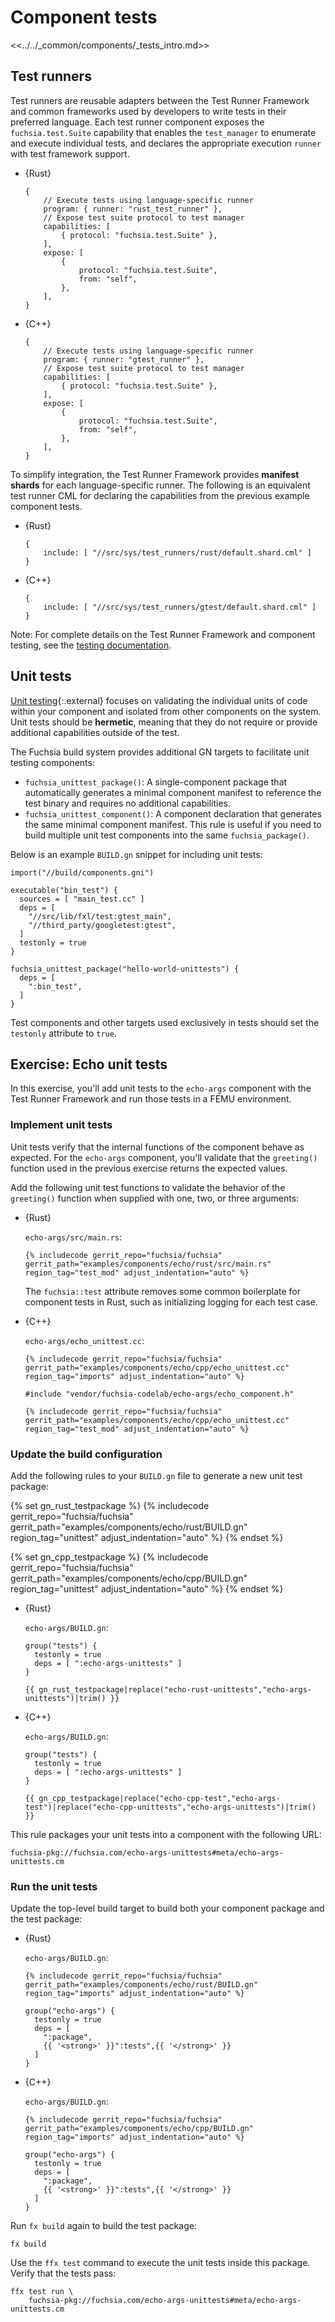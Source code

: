 # Component tests

<<../../_common/components/_tests_intro.md>>

## Test runners

Test runners are reusable adapters between the Test Runner Framework and common
frameworks used by developers to write tests in their preferred
language. Each test runner component exposes the `fuchsia.test.Suite` capability
that enables the `test_manager` to enumerate and execute individual tests, and
declares the appropriate execution `runner` with test framework support.

* {Rust}

  ```json5
  {
      // Execute tests using language-specific runner
      program: { runner: "rust_test_runner" },
      // Expose test suite protocol to test manager
      capabilities: [
          { protocol: "fuchsia.test.Suite" },
      ],
      expose: [
          {
              protocol: "fuchsia.test.Suite",
              from: "self",
          },
      ],
  }
  ```

* {C++}

  ```json5
  {
      // Execute tests using language-specific runner
      program: { runner: "gtest_runner" },
      // Expose test suite protocol to test manager
      capabilities: [
          { protocol: "fuchsia.test.Suite" },
      ],
      expose: [
          {
              protocol: "fuchsia.test.Suite",
              from: "self",
          },
      ],
  }
  ```

To simplify integration, the Test Runner Framework provides **manifest shards**
for each language-specific runner. The following is an equivalent test runner
CML for declaring the capabilities from the previous example component tests.

* {Rust}

  ```json5
  {
      include: [ "//src/sys/test_runners/rust/default.shard.cml" ]
  }
  ```

* {C++}

  ```json5
  {
      include: [ "//src/sys/test_runners/gtest/default.shard.cml" ]
  }
  ```

Note: For complete details on the Test Runner Framework and component testing,
see the
[testing documentation](/docs/development/testing/components/test_runner_framework.md).

## Unit tests

[Unit testing](https://en.wikipedia.org/wiki/Unit_testing){:.external} focuses
on validating the individual units of code within your component and isolated
from other components on the system. Unit tests should be **hermetic**, meaning
that they do not require or provide additional capabilities outside of the test.

The Fuchsia build system provides additional GN targets to facilitate unit
testing components:

* `fuchsia_unittest_package()`: A single-component package that automatically
  generates a minimal component manifest to reference the test binary and
  requires no additional capabilities.
* `fuchsia_unittest_component()`: A component declaration that generates the
  same minimal component manifest. This rule is useful if you need to build
  multiple unit test components into the same `fuchsia_package()`.

Below is an example `BUILD.gn` snippet for including unit tests:

```gn
import("//build/components.gni")

executable("bin_test") {
  sources = [ "main_test.cc" ]
  deps = [
    "//src/lib/fxl/test:gtest_main",
    "//third_party/googletest:gtest",
  ]
  testonly = true
}

fuchsia_unittest_package("hello-world-unittests") {
  deps = [
    ":bin_test",
  ]
}
```


<aside class="key-point">
Test components and other targets used exclusively in tests should set the
<code>testonly</code> attribute to <code>true</code>.
</aside>


## Exercise: Echo unit tests

In this exercise, you'll add unit tests to the `echo-args` component with the
Test Runner Framework and run those tests in a FEMU environment.

### Implement unit tests

Unit tests verify that the internal functions of the component behave as
expected. For the `echo-args` component, you'll validate that the `greeting()`
function used in the previous exercise returns the expected values.

Add the following unit test functions to validate the behavior of the
`greeting()` function when supplied with one, two, or three arguments:

* {Rust}

  `echo-args/src/main.rs`:

  ```
  {% includecode gerrit_repo="fuchsia/fuchsia" gerrit_path="examples/components/echo/rust/src/main.rs" region_tag="test_mod" adjust_indentation="auto" %}
  ```

  <aside class="key-point">
  The <code>fuchsia::test</code> attribute removes some common boilerplate for
  component tests in Rust, such as initializing logging for each test case.
  </aside>

* {C++}

  `echo-args/echo_unittest.cc`:

  ```
  {% includecode gerrit_repo="fuchsia/fuchsia" gerrit_path="examples/components/echo/cpp/echo_unittest.cc" region_tag="imports" adjust_indentation="auto" %}

  #include "vendor/fuchsia-codelab/echo-args/echo_component.h"

  {% includecode gerrit_repo="fuchsia/fuchsia" gerrit_path="examples/components/echo/cpp/echo_unittest.cc" region_tag="test_mod" adjust_indentation="auto" %}
  ```

### Update the build configuration

Add the following rules to your `BUILD.gn` file to generate a new unit test package:

{% set gn_rust_testpackage %}
{% includecode gerrit_repo="fuchsia/fuchsia" gerrit_path="examples/components/echo/rust/BUILD.gn" region_tag="unittest" adjust_indentation="auto" %}
{% endset %}

{% set gn_cpp_testpackage %}
{% includecode gerrit_repo="fuchsia/fuchsia" gerrit_path="examples/components/echo/cpp/BUILD.gn" region_tag="unittest" adjust_indentation="auto" %}
{% endset %}

* {Rust}

  `echo-args/BUILD.gn`:

  ```gn
  group("tests") {
    testonly = true
    deps = [ ":echo-args-unittests" ]
  }

  {{ gn_rust_testpackage|replace("echo-rust-unittests","echo-args-unittests")|trim() }}
  ```

* {C++}

  `echo-args/BUILD.gn`:

  ```gn
  group("tests") {
    testonly = true
    deps = [ ":echo-args-unittests" ]
  }

  {{ gn_cpp_testpackage|replace("echo-cpp-test","echo-args-test")|replace("echo-cpp-unittests","echo-args-unittests")|trim() }}
  ```

This rule packages your unit tests into a component with the following URL:

```none {:.devsite-disable-click-to-copy}
fuchsia-pkg://fuchsia.com/echo-args-unittests#meta/echo-args-unittests.cm
```

### Run the unit tests

Update the top-level build target to build both your component package and the
test package:

* {Rust}

  `echo-args/BUILD.gn`:

  ```gn {:.devsite-disable-click-to-copy}
  {% includecode gerrit_repo="fuchsia/fuchsia" gerrit_path="examples/components/echo/rust/BUILD.gn" region_tag="imports" adjust_indentation="auto" %}

  group("echo-args") {
    testonly = true
    deps = [
      ":package",
      {{ '<strong>' }}":tests",{{ '</strong>' }}
    ]
  }
  ```

* {C++}

  `echo-args/BUILD.gn`:

  ```gn {:.devsite-disable-click-to-copy}
  {% includecode gerrit_repo="fuchsia/fuchsia" gerrit_path="examples/components/echo/cpp/BUILD.gn" region_tag="imports" adjust_indentation="auto" %}

  group("echo-args") {
    testonly = true
    deps = [
      ":package",
      {{ '<strong>' }}":tests",{{ '</strong>' }}
    ]
  }
  ```

Run `fx build` again to build the test package:

```posix-terminal
fx build
```

Use the `ffx test` command to execute the unit tests inside this package.
Verify that the tests pass:

```posix-terminal
ffx test run \
    fuchsia-pkg://fuchsia.com/echo-args-unittests#meta/echo-args-unittests.cm
```
